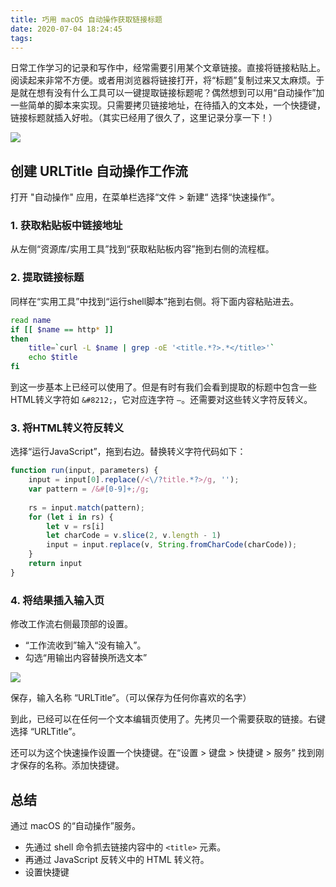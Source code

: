 ```yaml
---
title: 巧用 macOS 自动操作获取链接标题
date: 2020-07-04 18:24:45
tags: 
---
```


日常工作学习的记录和写作中，经常需要引用某个文章链接。直接将链接粘贴上。阅读起来非常不方便。或者用浏览器将链接打开，将“标题”复制过来又太麻烦。于是就在想有没有什么工具可以一键提取链接标题呢？偶然想到可以用“自动操作”加一些简单的脚本来实现。只需要拷贝链接地址，在待插入的文本处，一个快捷键，链接标题就插入好啦。（其实已经用了很久了，这里记录分享一下！）

![](https://tva1.sinaimg.cn/large/007S8ZIlly1ggfadkfs0mg30m80hg4qp.gif)

## 创建 URLTitle 自动操作工作流
打开 "自动操作" 应用，在菜单栏选择“文件 > 新建“ 选择“快速操作”。

### 1. 获取粘贴板中链接地址
从左侧“资源库/实用工具”找到“获取粘贴板内容”拖到右侧的流程框。

### 2. 提取链接标题
同样在“实用工具”中找到“运行shell脚本”拖到右侧。将下面内容粘贴进去。

```sh
read name
if [[ $name == http* ]]
then
    title=`curl -L $name | grep -oE '<title.*?>.*</title>'`
	echo $title
fi
```

到这一步基本上已经可以使用了。但是有时有我们会看到提取的标题中包含一些HTML转义字符如 `&#8212;`，它对应连字符 `—`。还需要对这些转义字符反转义。

### 3. 将HTML转义符反转义

选择“运行JavaScript”，拖到右边。替换转义字符代码如下：
```js
function run(input, parameters) {
	input = input[0].replace(/<\/?title.*?>/g, '');
	var pattern = /&#[0-9]+;/g;
	
	rs = input.match(pattern);
	for (let i in rs) {
		let v = rs[i]
		let charCode = v.slice(2, v.length - 1)
		input = input.replace(v, String.fromCharCode(charCode));
	}
	return input
}

```

### 4. 将结果插入输入页

修改工作流右侧最顶部的设置。
* “工作流收到”输入“没有输入”。
* 勾选“用输出内容替换所选文本”

![](https://tva1.sinaimg.cn/large/007S8ZIlly1ggf8sqcxqoj310p0u0e81.jpg)

保存，输入名称 “URLTitle”。（可以保存为任何你喜欢的名字）

到此，已经可以在任何一个文本编辑页使用了。先拷贝一个需要获取的链接。右键选择 “URLTitle”。

还可以为这个快速操作设置一个快捷键。在“设置 > 键盘 > 快捷键 > 服务” 找到刚才保存的名称。添加快捷键。

## 总结
通过 macOS 的“自动操作”服务。
* 先通过 shell 命令抓去链接内容中的 `<title>` 元素。
* 再通过 JavaScript 反转义中的 HTML 转义符。
* 设置快捷键

